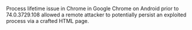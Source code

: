 Process lifetime issue in Chrome in Google Chrome on Android prior to 74.0.3729.108 allowed a remote attacker to potentially persist an exploited process via a crafted HTML page.